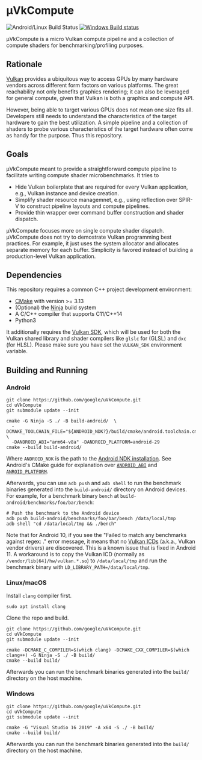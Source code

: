 # µVkCompute

![Android/Linux Build Status](https://github.com/google/uVkCompute/actions/workflows/build-android-linux.yml/badge.svg)
[![Windows Build status](https://ci.appveyor.com/api/projects/status/qnk10ht2ighagrdg/branch/main?svg=true)](https://ci.appveyor.com/project/antiagainst/uvkcompute/branch/main)

µVkCompute is a micro Vulkan compute pipeline and a collection of compute
shaders for benchmarking/profiling purposes.

## Rationale

[Vulkan][vulkan] provides a ubiquitous way to access GPUs by many hardware
vendors across different form factors on various platforms. The great
reachability not only benefits graphics rendering; it can also be leveraged
for general compute, given that Vulkan is both a graphics and compute API.

However, being able to target various GPUs does not mean one size fits all.
Developers still needs to understand the characteristics of the target hardware
to gain the best utilization. A simple pipeline and a collection of shaders
to probe various characteristics of the target hardware often come as handy
for the purpose. Thus this repository.

## Goals

µVkCompute meant to provide a straightforward compute pipeline to facilitate
writing compute shader microbenchmarks. It tries to

* Hide Vulkan boilerplate that are required for every Vulkan application, e.g.,
  Vulkan instance and device creation.
* Simplify shader resource managemnet, e.g., using reflection over SPIR-V to
  construct pipeline layouts and compute pipelines.
* Provide thin wrapper over command buffer construction and shader dispatch.

µVkCompute focuses more on single compute shader dispatch. µVkCompute does not
try to demostrate Vulkan programming best practices. For example, it just uses
the system allocator and allocates separate memory for each buffer. Simplicity
is favored instead of building a production-level Vulkan application.

## Dependencies

This repository requires a common C++ project development environment:

* [CMake][cmake] with version >= 3.13
* (Optional) the [Ninja][ninja] build system
* A C/C++ compiler that supports C11/C++14
* Python3

It additionally requires the [Vulkan SDK][vulkan-sdk], which will be used for
both the Vulkan shared library and shader compilers like `glslc` for (GLSL)
and `dxc` (for HLSL). Please make sure you have set the `VULKAN_SDK` environment
variable.

## Building and Running

### Android

```shell
git clone https://github.com/google/uVkCompute.git
cd uVkCompute
git submodule update --init

cmake -G Ninja -S ./ -B build-android/  \
  -DCMAKE_TOOLCHAIN_FILE="${ANDROID_NDK?}/build/cmake/android.toolchain.cmake" \
  -DANDROID_ABI="arm64-v8a" -DANDROID_PLATFORM=android-29
cmake --build build-android/
```

Where `ANDROID_NDK` is the path to the [Android NDK
installation][android-ndk-install]. See Android's CMake guide for explanation
over [`ANDROID_ABI`][android-abi] and [`ANROID_PLATFORM`][android-platform].

Afterwards, you can use `adb push` and `adb shell` to run the benchmark binaries
generated into the `build-android/` directory on Android devices. For example,
for a benchmark binary `bench` at `build-android/benchmarks/foo/bar/bench`:

```shell
# Push the benchmark to the Android device
adb push build-android/benchmarks/foo/bar/bench /data/local/tmp
adb shell "cd /data/local/tmp && ./bench"
```

Note that for Android 10, if you see the "Failed to match any benchmarks against
regex: ." error message, it means that no [Vulkan ICDs][vulkan-icd] (a.k.a.,
Vulkan vendor drivers) are discovered. This is a known issue that is fixed in
Android 11. A workaround is to copy the Vulkan ICD (normally as
`/vendor/lib[64]/hw/vulkan.*.so`) to `/data/local/tmp` and run the benchmark
binary with `LD_LIBRARY_PATH=/data/local/tmp`.

### Linux/macOS

Install `clang` compiler first.
```shell
sudo apt install clang
```

Clone the repo and build.
```shell
git clone https://github.com/google/uVkCompute.git
cd uVkCompute
git submodule update --init

cmake -DCMAKE_C_COMPILER=$(which clang) -DCMAKE_CXX_COMPILER=$(which clang++) -G Ninja -S ./ -B build/
cmake --build build/
```

Afterwards you can run the benchmark binaries generated into the `build/`
directory on the host machine.

### Windows

```shell
git clone https://github.com/google/uVkCompute.git
cd uVkCompute
git submodule update --init

cmake -G "Visual Studio 16 2019" -A x64 -S ./ -B build/
cmake --build build/
```

Afterwards you can run the benchmark binaries generated into the `build/`
directory on the host machine.

[android-abi]: https://developer.android.com/ndk/guides/cmake#android_abi
[android-ndk-install]: https://developer.android.com/ndk/downloads
[android-platform]: https://developer.android.com/ndk/guides/cmake#android_platform
[cmake]: https://cmake.org/
[ninja]: https://ninja-build.org/
[vulkan]: https://www.khronos.org/vulkan/
[vulkan-icd]: https://github.com/KhronosGroup/Vulkan-Loader/blob/master/loader/LoaderAndLayerInterface.md#installable-client-drivers
[vulkan-sdk]: https://www.lunarg.com/vulkan-sdk/

